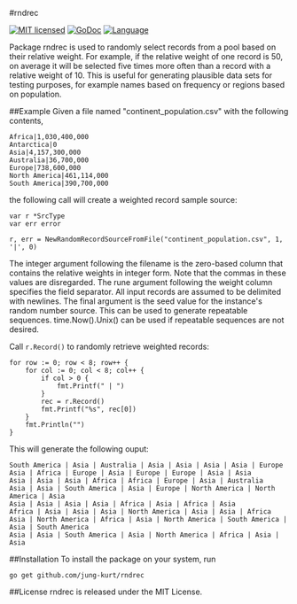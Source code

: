 #rndrec

[![MIT licensed](https://img.shields.io/badge/license-MIT-blue.svg)](https://raw.githubusercontent.com/jung-kurt/rndrec/master/LICENSE)
[![GoDoc](https://godoc.org/github.com/jung-kurt/rndrec?status.svg)](https://godoc.org/github.com/jung-kurt/rndrec)
[![Language](https://img.shields.io/badge/language-go-blue.svg)](https://golang.org/)

Package rndrec is used to randomly select records from a pool based on their
relative weight. For example, if the relative weight of one record is 50, on
average it will be selected five times more often than a record with a relative
weight of 10. This is useful for generating plausible data sets for testing
purposes, for example names based on frequency or regions based on population.

##Example
Given a file named "continent_population.csv" with the following contents,

```
Africa|1,030,400,000
Antarctica|0
Asia|4,157,300,000
Australia|36,700,000
Europe|738,600,000
North America|461,114,000
South America|390,700,000
```

the following call will create a weighted record sample source:

```
var r *SrcType
var err error

r, err = NewRandomRecordSourceFromFile("continent_population.csv", 1, '|', 0)
```

The integer argument following the filename is the zero-based column that
contains the relative weights in integer form. Note that the commas in these
values are disregarded. The rune argument following the weight column specifies
the field separator. All input records are assumed to be delimited with
newlines. The final argument is the seed value for the instance's random number
source. This can be used to generate repeatable sequences. time.Now().Unix()
can be used if repeatable sequences are not desired.

Call `r.Record()` to randomly retrieve weighted records:

```
for row := 0; row < 8; row++ {
	for col := 0; col < 8; col++ {
		if col > 0 {
			fmt.Printf(" | ")
		}
		rec = r.Record()
		fmt.Printf("%s", rec[0])
	}
	fmt.Println("")
}
```

This will generate the following ouput:

```
South America | Asia | Australia | Asia | Asia | Asia | Asia | Europe
Asia | Africa | Europe | Asia | Europe | Europe | Asia | Asia
Asia | Asia | Asia | Africa | Africa | Europe | Asia | Australia
Asia | Asia | South America | Asia | Europe | North America | North America | Asia
Asia | Asia | Asia | Asia | Africa | Asia | Africa | Asia
Africa | Asia | Asia | Asia | North America | Asia | Asia | Africa
Asia | North America | Africa | Asia | North America | South America | Asia | South America
Asia | Asia | South America | Asia | North America | Africa | Asia | Asia
```

##Installation
To install the package on your system, run

```
go get github.com/jung-kurt/rndrec
```

##License
rndrec is released under the MIT License.

